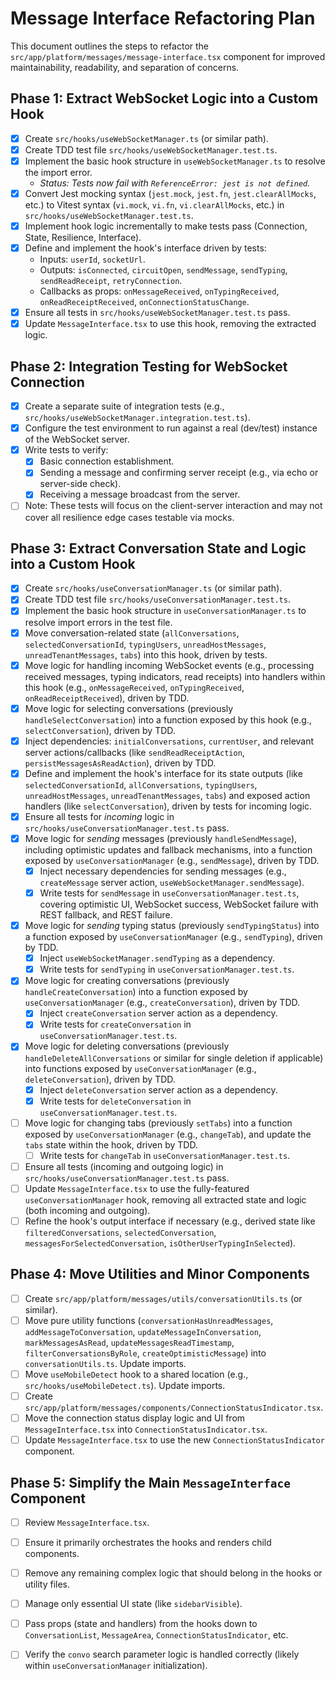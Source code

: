 # Message Interface Refactoring Plan

This document outlines the steps to refactor the `src/app/platform/messages/message-interface.tsx` component for improved maintainability, readability, and separation of concerns.

## Phase 1: Extract WebSocket Logic into a Custom Hook

-   [X] Create `src/hooks/useWebSocketManager.ts` (or similar path).
-   [X] Create TDD test file `src/hooks/useWebSocketManager.test.ts`.
-   [X] Implement the basic hook structure in `useWebSocketManager.ts` to resolve the import error.
    -   *Status: Tests now fail with `ReferenceError: jest is not defined`.*
-   [X] Convert Jest mocking syntax (`jest.mock`, `jest.fn`, `jest.clearAllMocks`, etc.) to Vitest syntax (`vi.mock`, `vi.fn`, `vi.clearAllMocks`, etc.) in `src/hooks/useWebSocketManager.test.ts`.
-   [x] Implement hook logic incrementally to make tests pass (Connection, State, Resilience, Interface).
-   [x] Define and implement the hook's interface driven by tests:
    -   Inputs: `userId`, `socketUrl`.
    -   Outputs: `isConnected`, `circuitOpen`, `sendMessage`, `sendTyping`, `sendReadReceipt`, `retryConnection`.
    -   Callbacks as props: `onMessageReceived`, `onTypingReceived`, `onReadReceiptReceived`, `onConnectionStatusChange`.
-   [x] Ensure all tests in `src/hooks/useWebSocketManager.test.ts` pass.
-   [x] Update `MessageInterface.tsx` to use this hook, removing the extracted logic.

## Phase 2: Integration Testing for WebSocket Connection

-   [x] Create a separate suite of integration tests (e.g., `src/hooks/useWebSocketManager.integration.test.ts`).
-   [x] Configure the test environment to run against a real (dev/test) instance of the WebSocket server.
-   [x] Write tests to verify:
    -   [x] Basic connection establishment.
    -   [x] Sending a message and confirming server receipt (e.g., via echo or server-side check).
    -   [x] Receiving a message broadcast from the server.
-   [ ] Note: These tests will focus on the client-server interaction and may not cover all resilience edge cases testable via mocks.

## Phase 3: Extract Conversation State and Logic into a Custom Hook

-   [x] Create `src/hooks/useConversationManager.ts` (or similar path).
-   [x] Create TDD test file `src/hooks/useConversationManager.test.ts`.
-   [x] Implement the basic hook structure in `useConversationManager.ts` to resolve import errors in the test file.
-   [x] Move conversation-related state (`allConversations`, `selectedConversationId`, `typingUsers`, `unreadHostMessages`, `unreadTenantMessages`, `tabs`) into this hook, driven by tests.
-   [x] Move logic for handling incoming WebSocket events (e.g., processing received messages, typing indicators, read receipts) into handlers within this hook (e.g., `onMessageReceived`, `onTypingReceived`, `onReadReceiptReceived`), driven by TDD.
-   [x] Move logic for selecting conversations (previously `handleSelectConversation`) into a function exposed by this hook (e.g., `selectConversation`), driven by TDD.
-   [x] Inject dependencies: `initialConversations`, `currentUser`, and relevant server actions/callbacks (like `sendReadReceiptAction`, `persistMessagesAsReadAction`), driven by TDD.
-   [x] Define and implement the hook's interface for its state outputs (like `selectedConversationId`, `allConversations`, `typingUsers`, `unreadHostMessages`, `unreadTenantMessages`, `tabs`) and exposed action handlers (like `selectConversation`), driven by tests for incoming logic.
-   [x] Ensure all tests for *incoming* logic in `src/hooks/useConversationManager.test.ts` pass.
-   [x] Move logic for *sending* messages (previously `handleSendMessage`), including optimistic updates and fallback mechanisms, into a function exposed by `useConversationManager` (e.g., `sendMessage`), driven by TDD.
    -   [x] Inject necessary dependencies for sending messages (e.g., `createMessage` server action, `useWebSocketManager.sendMessage`).
    -   [x] Write tests for `sendMessage` in `useConversationManager.test.ts`, covering optimistic UI, WebSocket success, WebSocket failure with REST fallback, and REST failure.
-   [x] Move logic for *sending* typing status (previously `sendTypingStatus`) into a function exposed by `useConversationManager` (e.g., `sendTyping`), driven by TDD.
    -   [x] Inject `useWebSocketManager.sendTyping` as a dependency.
    -   [x] Write tests for `sendTyping` in `useConversationManager.test.ts`.
-   [x] Move logic for creating conversations (previously `handleCreateConversation`) into a function exposed by `useConversationManager` (e.g., `createConversation`), driven by TDD.
    -   [x] Inject `createConversation` server action as a dependency.
    -   [x] Write tests for `createConversation` in `useConversationManager.test.ts`.
-   [x] Move logic for deleting conversations (previously `handleDeleteAllConversations` or similar for single deletion if applicable) into functions exposed by `useConversationManager` (e.g., `deleteConversation`), driven by TDD.
    -   [x] Inject `deleteConversation` server action as a dependency.
    -   [x] Write tests for `deleteConversation` in `useConversationManager.test.ts`.
-   [ ] Move logic for changing tabs (previously `setTabs`) into a function exposed by `useConversationManager` (e.g., `changeTab`), and update the `tabs` state within the hook, driven by TDD.
    -   [ ] Write tests for `changeTab` in `useConversationManager.test.ts`.
-   [ ] Ensure all tests (incoming and outgoing logic) in `src/hooks/useConversationManager.test.ts` pass.
-   [ ] Update `MessageInterface.tsx` to use the fully-featured `useConversationManager` hook, removing all extracted state and logic (both incoming and outgoing).
-   [ ] Refine the hook's output interface if necessary (e.g., derived state like `filteredConversations`, `selectedConversation`, `messagesForSelectedConversation`, `isOtherUserTypingInSelected`).

## Phase 4: Move Utilities and Minor Components

-   [ ] Create `src/app/platform/messages/utils/conversationUtils.ts` (or similar).
-   [ ] Move pure utility functions (`conversationHasUnreadMessages`, `addMessageToConversation`, `updateMessageInConversation`, `markMessagesAsRead`, `updateMessagesReadTimestamp`, `filterConversationsByRole`, `createOptimisticMessage`) into `conversationUtils.ts`. Update imports.
-   [ ] Move `useMobileDetect` hook to a shared location (e.g., `src/hooks/useMobileDetect.ts`). Update imports.
-   [ ] Create `src/app/platform/messages/components/ConnectionStatusIndicator.tsx`.
-   [ ] Move the connection status display logic and UI from `MessageInterface.tsx` into `ConnectionStatusIndicator.tsx`.
-   [ ] Update `MessageInterface.tsx` to use the new `ConnectionStatusIndicator` component.

## Phase 5: Simplify the Main `MessageInterface` Component

-   [ ] Review `MessageInterface.tsx`.
-   [ ] Ensure it primarily orchestrates the hooks and renders child components.
-   [ ] Remove any remaining complex logic that should belong in the hooks or utility files.
-   [ ] Manage only essential UI state (like `sidebarVisible`).
-   [ ] Pass props (state and handlers) from the hooks down to `ConversationList`, `MessageArea`, `ConnectionStatusIndicator`, etc.
-   [ ] Verify the `convo` search parameter logic is handled correctly (likely within `useConversationManager` initialization).

